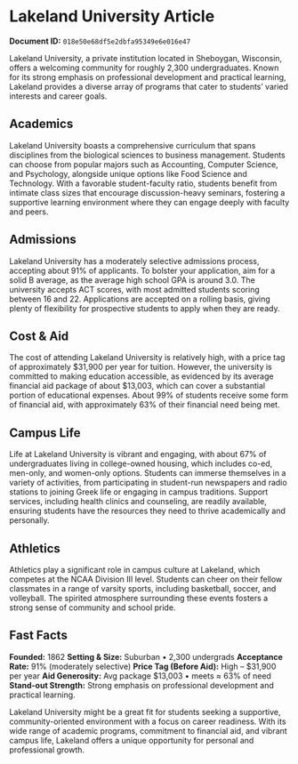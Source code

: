 # Lakeland University Article

**Document ID:** `018e50e68df5e2dbfa95349e6e016e47`

Lakeland University, a private institution located in Sheboygan, Wisconsin, offers a welcoming community for roughly 2,300 undergraduates. Known for its strong emphasis on professional development and practical learning, Lakeland provides a diverse array of programs that cater to students’ varied interests and career goals.

## Academics
Lakeland University boasts a comprehensive curriculum that spans disciplines from the biological sciences to business management. Students can choose from popular majors such as Accounting, Computer Science, and Psychology, alongside unique options like Food Science and Technology. With a favorable student-faculty ratio, students benefit from intimate class sizes that encourage discussion-heavy seminars, fostering a supportive learning environment where they can engage deeply with faculty and peers.

## Admissions
Lakeland University has a moderately selective admissions process, accepting about 91% of applicants. To bolster your application, aim for a solid B average, as the average high school GPA is around 3.0. The university accepts ACT scores, with most admitted students scoring between 16 and 22. Applications are accepted on a rolling basis, giving plenty of flexibility for prospective students to apply when they are ready.

## Cost & Aid
The cost of attending Lakeland University is relatively high, with a price tag of approximately $31,900 per year for tuition. However, the university is committed to making education accessible, as evidenced by its average financial aid package of about $13,003, which can cover a substantial portion of educational expenses. About 99% of students receive some form of financial aid, with approximately 63% of their financial need being met.

## Campus Life
Life at Lakeland University is vibrant and engaging, with about 67% of undergraduates living in college-owned housing, which includes co-ed, men-only, and women-only options. Students can immerse themselves in a variety of activities, from participating in student-run newspapers and radio stations to joining Greek life or engaging in campus traditions. Support services, including health clinics and counseling, are readily available, ensuring students have the resources they need to thrive academically and personally.

## Athletics
Athletics play a significant role in campus culture at Lakeland, which competes at the NCAA Division III level. Students can cheer on their fellow classmates in a range of varsity sports, including basketball, soccer, and volleyball. The spirited atmosphere surrounding these events fosters a strong sense of community and school pride.

## Fast Facts
**Founded:** 1862
**Setting & Size:** Suburban • 2,300 undergrads
**Acceptance Rate:** 91% (moderately selective)
**Price Tag (Before Aid):** High – $31,900 per year
**Aid Generosity:** Avg package $13,003 • meets ≈ 63% of need
**Stand-out Strength:** Strong emphasis on professional development and practical learning.

Lakeland University might be a great fit for students seeking a supportive, community-oriented environment with a focus on career readiness. With its wide range of academic programs, commitment to financial aid, and vibrant campus life, Lakeland offers a unique opportunity for personal and professional growth.
